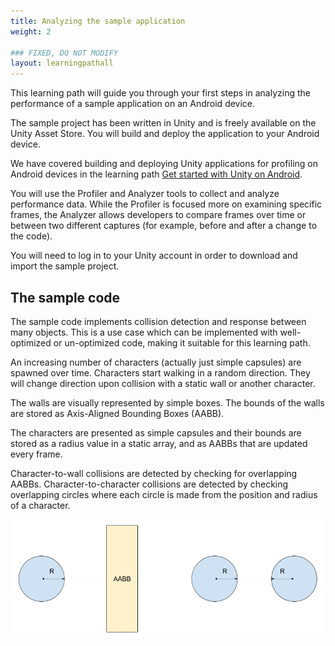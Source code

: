 ```yaml
---
title: Analyzing the sample application
weight: 2

### FIXED, DO NOT MODIFY
layout: learningpathall
---
```


This learning path will guide you through your first steps in analyzing the performance of a sample application on an Android device.

The sample project has been written in Unity and is freely available on the Unity Asset Store. You will build and deploy the application to your Android device.

We have covered building and deploying Unity applications for profiling on Android devices in the learning path [Get started with Unity on Android](/learning-paths/smartphones-and-mobile/get-started-with-unity-on-android).

You will use the Profiler and Analyzer tools to collect and analyze performance data. While the Profiler is focused more on examining specific frames, the Analyzer allows developers to compare frames over time or between two different captures (for example, before and after a change to the code).

You will need to log in to your Unity account in order to download and import the sample project.

## The sample code

The sample code implements collision detection and response between many objects. This is a use case which can be implemented with well-optimized or un-optimized code, making it suitable for this learning path.

An increasing number of characters (actually just simple capsules) are spawned over time. Characters start walking in a random direction. They will change direction upon collision with a static wall or another character.

The walls are visually represented by simple boxes. The bounds of the walls are stored as Axis-Aligned Bounding Boxes (AABB).

The characters are presented as simple capsules and their bounds are stored as a radius value in a static array, and as AABBs that are updated every frame.

Character-to-wall collisions are detected by checking for overlapping AABBs. Character-to-character collisions are detected by checking overlapping circles where each circle is made from the position and radius of a character.

![Collision detection diagram#center](images/collision-detection.png "Figure 1. Character-wall collision detection using AABBs (left) and character-character collision detection (right) using position and radius (R).")
